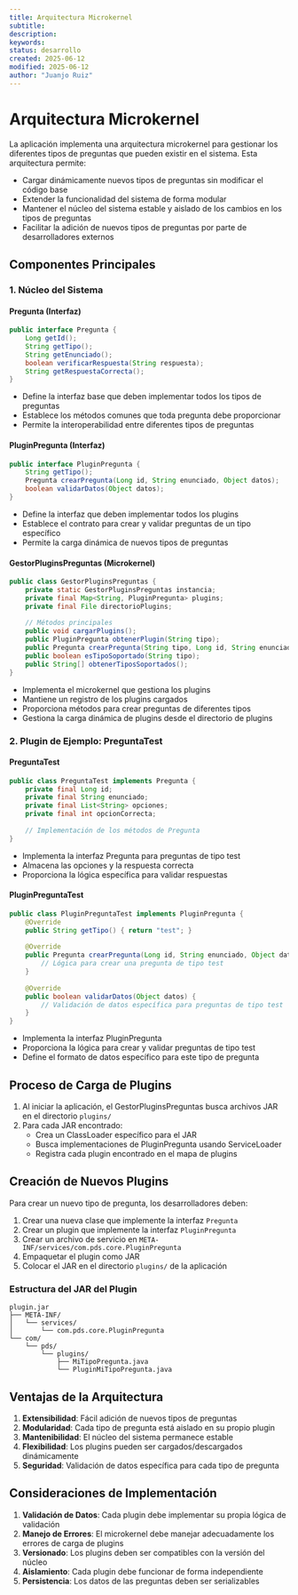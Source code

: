 ```yaml
---  
title: Arquitectura Microkernel  
subtitle:  
description:  
keywords:  
status: desarrollo  
created: 2025-06-12  
modified: 2025-06-12  
author: "Juanjo Ruiz"  
---  
```

 
# Arquitectura Microkernel  

La aplicación implementa una arquitectura microkernel para gestionar los diferentes tipos de preguntas que pueden existir en el sistema. Esta arquitectura permite:

- Cargar dinámicamente nuevos tipos de preguntas sin modificar el código base
- Extender la funcionalidad del sistema de forma modular
- Mantener el núcleo del sistema estable y aislado de los cambios en los tipos de preguntas
- Facilitar la adición de nuevos tipos de preguntas por parte de desarrolladores externos

## Componentes Principales

### 1. Núcleo del Sistema

#### Pregunta (Interfaz)
```java
public interface Pregunta {
    Long getId();
    String getTipo();
    String getEnunciado();
    boolean verificarRespuesta(String respuesta);
    String getRespuestaCorrecta();
}
```
- Define la interfaz base que deben implementar todos los tipos de preguntas
- Establece los métodos comunes que toda pregunta debe proporcionar
- Permite la interoperabilidad entre diferentes tipos de preguntas

#### PluginPregunta (Interfaz)
```java
public interface PluginPregunta {
    String getTipo();
    Pregunta crearPregunta(Long id, String enunciado, Object datos);
    boolean validarDatos(Object datos);
}
```
- Define la interfaz que deben implementar todos los plugins
- Establece el contrato para crear y validar preguntas de un tipo específico
- Permite la carga dinámica de nuevos tipos de preguntas

#### GestorPluginsPreguntas (Microkernel)
```java
public class GestorPluginsPreguntas {
    private static GestorPluginsPreguntas instancia;
    private final Map<String, PluginPregunta> plugins;
    private final File directorioPlugins;
    
    // Métodos principales
    public void cargarPlugins();
    public PluginPregunta obtenerPlugin(String tipo);
    public Pregunta crearPregunta(String tipo, Long id, String enunciado, Object datos);
    public boolean esTipoSoportado(String tipo);
    public String[] obtenerTiposSoportados();
}
```
- Implementa el microkernel que gestiona los plugins
- Mantiene un registro de los plugins cargados
- Proporciona métodos para crear preguntas de diferentes tipos
- Gestiona la carga dinámica de plugins desde el directorio de plugins

### 2. Plugin de Ejemplo: PreguntaTest

#### PreguntaTest
```java
public class PreguntaTest implements Pregunta {
    private final Long id;
    private final String enunciado;
    private final List<String> opciones;
    private final int opcionCorrecta;
    
    // Implementación de los métodos de Pregunta
}
```
- Implementa la interfaz Pregunta para preguntas de tipo test
- Almacena las opciones y la respuesta correcta
- Proporciona la lógica específica para validar respuestas

#### PluginPreguntaTest
```java
public class PluginPreguntaTest implements PluginPregunta {
    @Override
    public String getTipo() { return "test"; }
    
    @Override
    public Pregunta crearPregunta(Long id, String enunciado, Object datos) {
        // Lógica para crear una pregunta de tipo test
    }
    
    @Override
    public boolean validarDatos(Object datos) {
        // Validación de datos específica para preguntas de tipo test
    }
}
```
- Implementa la interfaz PluginPregunta
- Proporciona la lógica para crear y validar preguntas de tipo test
- Define el formato de datos específico para este tipo de pregunta

## Proceso de Carga de Plugins

1. Al iniciar la aplicación, el GestorPluginsPreguntas busca archivos JAR en el directorio `plugins/`
2. Para cada JAR encontrado:
   - Crea un ClassLoader específico para el JAR
   - Busca implementaciones de PluginPregunta usando ServiceLoader
   - Registra cada plugin encontrado en el mapa de plugins

## Creación de Nuevos Plugins

Para crear un nuevo tipo de pregunta, los desarrolladores deben:

1. Crear una nueva clase que implemente la interfaz `Pregunta`
2. Crear un plugin que implemente la interfaz `PluginPregunta`
3. Crear un archivo de servicio en `META-INF/services/com.pds.core.PluginPregunta`
4. Empaquetar el plugin como JAR
5. Colocar el JAR en el directorio `plugins/` de la aplicación

### Estructura del JAR del Plugin
```
plugin.jar
├── META-INF/
│   └── services/
│       └── com.pds.core.PluginPregunta
└── com/
    └── pds/
        └── plugins/
            ├── MiTipoPregunta.java
            └── PluginMiTipoPregunta.java
```

## Ventajas de la Arquitectura

1. **Extensibilidad**: Fácil adición de nuevos tipos de preguntas
2. **Modularidad**: Cada tipo de pregunta está aislado en su propio plugin
3. **Mantenibilidad**: El núcleo del sistema permanece estable
4. **Flexibilidad**: Los plugins pueden ser cargados/descargados dinámicamente
5. **Seguridad**: Validación de datos específica para cada tipo de pregunta

## Consideraciones de Implementación

1. **Validación de Datos**: Cada plugin debe implementar su propia lógica de validación
2. **Manejo de Errores**: El microkernel debe manejar adecuadamente los errores de carga de plugins
3. **Versionado**: Los plugins deben ser compatibles con la versión del núcleo
4. **Aislamiento**: Cada plugin debe funcionar de forma independiente
5. **Persistencia**: Los datos de las preguntas deben ser serializables

 
